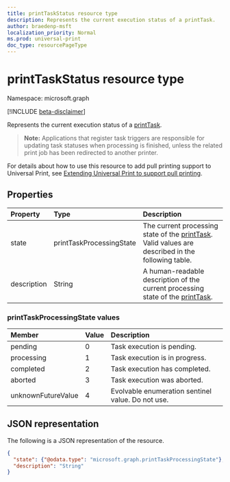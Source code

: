 ```yaml
---
title: printTaskStatus resource type
description: Represents the current execution status of a printTask.
author: braedenp-msft
localization_priority: Normal
ms.prod: universal-print
doc_type: resourcePageType
---
```


# printTaskStatus resource type

Namespace: microsoft.graph

[!INCLUDE [beta-disclaimer](../../includes/beta-disclaimer.md)]

Represents the current execution status of a [printTask](printtask.md). 

>**Note:** Applications that register task triggers are responsible for updating task statuses when processing is finished, unless the related print job has been redirected to another printer.

For details about how to use this resource to add pull printing support to Universal Print, see [Extending Universal Print to support pull printing](/graph/universal-print-concept-overview.md#extending-universal-print-to-support-pull-printing).

## Properties
| Property     | Type        | Description |
|:-------------|:------------|:------------|
|state|printTaskProcessingState|The current processing state of the [printTask](printtask.md). Valid values are described in the following table.|
|description|String|A human-readable description of the current processing state of the [printTask](printtask.md).|

### printTaskProcessingState values

|Member|Value|Description|
|:---|:---|:---|
|pending|0|Task execution is pending.|
|processing|1|Task execution is in progress.|
|completed|2|Task execution has completed.|
|aborted|3|Task execution was aborted.|
|unknownFutureValue|4|Evolvable enumeration sentinel value. Do not use.|

## JSON representation

The following is a JSON representation of the resource.

<!-- {
  "blockType": "resource",
  "optionalProperties": [

  ],
  "@odata.type": "microsoft.graph.printTaskStatus"
}-->

```json
{
  "state": {"@odata.type": "microsoft.graph.printTaskProcessingState"},
  "description": "String"
}
```

<!-- uuid: 8fcb5dbc-d5aa-4681-8e31-b001d5168d79
2015-10-25 14:57:30 UTC -->
<!-- {
  "type": "#page.annotation",
  "description": "printTaskStatus resource",
  "keywords": "",
  "section": "documentation",
  "tocPath": ""
}-->

